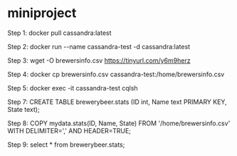 # miniproject

Step 1: docker pull cassandra:latest

Step 2: docker run --name cassandra-test -d cassandra:latest

Step 3: wget -O brewersinfo.csv https://tinyurl.com/y6m9herz

Step 4: docker cp brewersinfo.csv cassandra-test:/home/brewersinfo.csv

Step 5: docker exec -it cassandra-test cqlsh

Step 7: CREATE TABLE brewerybeer.stats (ID int, Name text PRIMARY KEY, State text);

Step 8: COPY mydata.stats(ID, Name, State)
        FROM '/home/brewersinfo.csv'
        WITH DELIMITER=',' AND HEADER=TRUE;

Step 9: select * from brewerybeer.stats;

